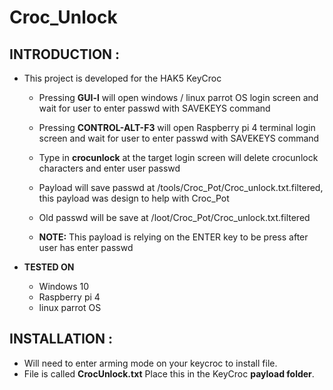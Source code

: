 # Croc_Unlock
## INTRODUCTION :
* This project is developed for the HAK5 KeyCroc
  - Pressing **GUI-l** will open windows / linux parrot OS login screen and wait for user to enter passwd with SAVEKEYS command
  - Pressing **CONTROL-ALT-F3** will open Raspberry pi 4 terminal login screen and wait for user to enter passwd with SAVEKEYS command
  - Type in **crocunlock** at the target login screen will delete crocunlock characters and enter user passwd
  - Payload will save passwd at /tools/Croc_Pot/Croc_unlock.txt.filtered, this payload was design to help with Croc_Pot
  - Old passwd will be save at /loot/Croc_Pot/Croc_unlock.txt.filtered

  - **NOTE:** This payload is relying on the ENTER key to be press after user has enter passwd

* **TESTED ON**
  -  Windows 10
  -  Raspberry pi 4
  -  linux parrot OS
 
 ## INSTALLATION :
   - Will need to enter arming mode on your keycroc to install file.
   - File is called **CrocUnlock.txt** Place this in the KeyCroc **payload folder**.
